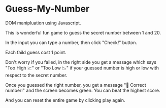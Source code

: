 # Guess-My-Number
DOM manipluation using Javascript.

This is wonderful fun game to guess the secret number between 1 and 20. 

In the input you can type a number, then click "Check!" button.

Each faild guess cost 1 point. 

Don't worry if you failed, in the right side you get a message which says "Too High 📈" or "Too Low 📉" 
if your guessed number is high or low with respect to the secret number.

Once you guessed the right number, you get a message "🎉 Correct number!" and the screen becomes green.
You can beat the highest score. 

And you can reset the entire game by clicking play again.
